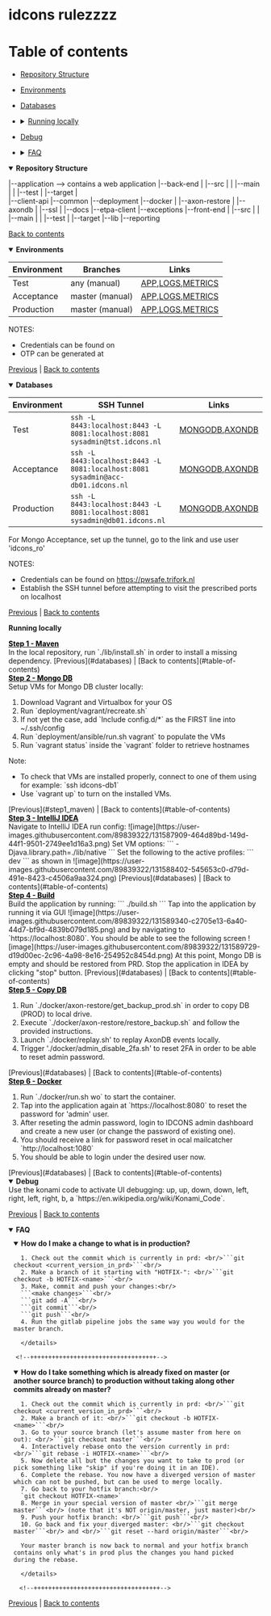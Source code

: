 <link rel="stylesheet" href="https://abelovgit.github.io/tst/styles.css" />

# idcons rulezzzz

# Table of contents
* [Repository Structure](#repository-structure)
* [Environments](#environments)
* [Databases](#databases)
* <details markdown="1"> <summary> <a href="#running-locally"> Running locally </a> </summary> 
  
  * [Maven](#step1_maven) 
  * [Mongo DB](#step2_mongo)  
  * [IDEA](#step3_idea)
  * [Command Line](#command-line)
  * [Setup Initial Data](#setup-initial-data)
  * [Docker](#docker)
  * [Mail service](#mail-service)  
  
 </details>
 
* [Debug](#debug)
* <details markdown="1"> <summary> <a href="#faq"> FAQ </a> </summary>

   * [How do I make a change to what is in production?](#how-do-i-make-a-change-to-what-is-in-production)
   * [How do I take something which is already fixed on master (or another source branch) to production without taking along other commits already on master?](#how-do-i-take-something-which-is-already-fixed)
   
<!--    * [How to replay events](#how-to-replay-events)
   * [How to generate ETPA orders in ACC environment](#how-to-generate-etpa-orders-in-acc-environment)
   * [How to apply a quick fix in the NGINX config](#how-to-apply-a-quick-fix-in-the-nginx-config)
   * [How to copy data from ACC or PROD to your local laptop](#how-to-copy-data-from-acc-or-prod-to-your-local-laptop)
   * [How to connect to mongodb acc/prod read/write](#how-to-connect-to-mongodb-accprod-readwrite)
   * [How to connect to mongodb dev read/write](#how-to-connect-to-mongodb-dev-readwrite)
   * [How to connect to mongodb acc/prod read/write (2)](#how-to-connect-to-mongodb-accprod-readwrite-2)
   * [How to replace self signed certificates (For Mongodb nodes connection, WebApp to Mongodb connection & Manual operations connections)](#how-to-replace-self-signed-certificates-for-mongodb-nodes-connection-webapp-to-mongodb-connection--manual-operations-connections)
   * [How to replace client facing certificates from external certificate authority](#how-to-replace-client-facing-certificates-from-external-certificate-authority)
   * [How to replace Axon snapshot files](#how-to-replace-axon-snapshot-files)
   * [How to update OR-tools](#how-to-update-or-tools)
   * [How to analyse event handling performance](#how-to-analyse-event-handling-performance) -->
   
 </details>


<div id="repository-structure" class="tab-content" markdown="1">
<details open markdown="1">
<summary> <b> Repository Structure </b> </summary>

|--application --> contains a web application
|--back-end
|  |--src
|  |  |--main
|  |  |--test
|  |--target
|  
|--client-api
|--common
|--deployment
|--docker
|  |--axon-restore
|  |--axondb
|  |--ssl
|
|--docs
|--etpa-client
|--exceptions
|--front-end
|  |--src
|  |  |--main
|  |  |--test
|  |--target
|--lib
|--reporting

[Back to contents](#table-of-contents)

</details>

</div>

<!--++++++++++++++++++++++++++++++++++++++++++++++++++++++++++++++++++++++++++++++++++++++++++++++++++++++++++++++++++++++++++++++++++++++++++++++-->
<div id="environments" class="tab-content" markdown="1">
<details open markdown="1">
<summary> <b> Environments </b> </summary>
 
| Environment | Branches        | Links                                                                                                                              |
|-------------|-----------------|-------------------------------------------------------------------------------------------------------------------------------------|
| Test        | any (manual)    | [APP](https://tst.idcons.nl),[LOGS](https://tst.idcons.nl:5601),[METRICS](https://tst.idcons.nl:3000/)                              |
| Acceptance  | master (manual) | [APP](https://acc.idcons.nl),[LOGS](https://acc-monitoring.idcons.nl:5601),[METRICS](https://acc-monitoring.idcons.nl:3000/)        |
| Production  | master (manual) | [APP](https://idcons.nl),[LOGS](https://monitoring.idcons.nl:5601),[METRICS](https://monitoring.idcons.nl:3000/) 
 
NOTES: 
* Credentials can be found on [](https://pwsafe.trifork.nl)
* OTP can be generated at [](https://totp.danhersam.com/)

[Previous](#repository-structure) | [Back to contents](#table-of-contents)

</details>

</div>

<!--++++++++++++++++++++++++++++++++++++++++++++++++++++++++++++++++++++++++++++++++++++++++++++++++++++++++++++++++++++++++++++++++++++++++++++++-->
<div id="databases" class="tab-content" markdown="1">
<details open markdown="1">
<summary> <b> Databases </b> </summary>

| Environment | SSH Tunnel                                                                       | Links                                                                |
|-------------|----------------------------------------------------------------------------------|----------------------------------------------------------------------|
| Test        | `ssh -L 8443:localhost:8443 -L 8081:localhost:8081 sysadmin@tst.idcons.nl`       | [MONGODB](https://localhost:8081/),[AXONDB](https://localhost:8443/) |
| Acceptance  | `ssh -L 8443:localhost:8443 -L 8081:localhost:8081 sysadmin@acc-db01.idcons.nl`  | [MONGODB](https://localhost:8081/),[AXONDB](https://localhost:8443/) |  
| Production  | `ssh -L 8443:localhost:8443 -L 8081:localhost:8081 sysadmin@db01.idcons.nl`      | [MONGODB](https://localhost:8081/),[AXONDB](https://localhost:8443/) |

For Mongo Acceptance, set up the tunnel, go to the link and use user 'idcons_ro' 

NOTES: 
* Credentials can be found on https://pwsafe.trifork.nl
* Establish the SSH tunnel before attempting to visit the prescribed ports on localhost

[Previous](#environments) | [Back to contents](#table-of-contents)

</details>

</div>

<!--++++++++++++++++++++++++++++++++++++++++++++++++++++++++++++++++++++++++++++++++++++++++++++++++++++++++++++++++++++++++++++++++++++++++++++++-->
<!-- <div id="running-locally" class="tab-content"> -->
<!-- <details open>
<summary> <b> Running locally </b> </summary>  -->
  
  <p> <b> Running locally </b> </p>
 
<!-- <div class="tabbed-area adjacent" markdown="1">
   <div id="box-thirteen" markdown="1">
   
      #### Maven
       Before building with Maven you need to add the missing dependency to the local repository:
       ```
       ./lib/install.sh
       ```
   </div>
 
   <div id="box-fourteen" markdown="1">
   <p>Feugiat vitae, ultricies eget, tempor sit amet, ante. Donec eu libero sit amet quam egestas semper. Aenean ultricies mi vitae est. Mauris placerat eleifend leo. Quisque sit amet est et sapien ullamcorper pharetra. Vestibulum erat wisi, condimentum sed, commodo vitae, ornare sit amet, wisi. Aenean fermentum, elit eget tincidunt condimentum, eros ipsum rutrum orci, sagittis tempus lacus enim ac dui. Donec non enim in turpis pulvinar facilisis. Ut felis. Praesent dapibus, neque id cursus faucibus, tortor neque egestas augue, eu vulputate magna eros eu erat. Aliquam erat volutpat. Nam dui mi, tincidunt quis, accumsan porttitor, facilisis luctus, metus</p>
   </div>
 
   <ul class="tabs group">
    <li><a href="#box-thirteen">Step 1</a></li>
   <li><a href="#box-fourteen">Step 2</a></li>
   </ul>
</div> -->
 

<div class="w3c">
   <div id="step1_maven">
      <a href="#step1_maven" style="color: black;"> <b> Step 1 - Maven </b> </a>
      <div>
       In the local repository, run `./lib/install.sh` in order to install a missing dependency.
        [Previous](#databases) | [Back to contents](#table-of-contents)     
      </div>
   </div>

   <div id="step2_mongo">
      <a href="#step2_mongo" style="color: black;"> <b> Step 2 - Mongo DB </b> </a>
      <div>
         Setup VMs for Mongo DB cluster locally:     
       <ol>
           <li> Download Vagrant and Virtualbox for your OS </li>
           <li> Run `deployment/vagrant/recreate.sh` </li>
           <li> If not yet the case, add `Include config.d/*` as the FIRST line into ~/.ssh/config </li>
           <li> Run `deployment/ansible/run.sh vagrant` to populate the VMs </li>
           <li> Run `vagrant status` inside the `vagrant` folder to retrieve hostnames </li>
       </ol>
          Note: 
       <ul>
           <li> To check that VMs are installed properly, connect to one of them using for example: `ssh idcons-db1` </li>
           <li> Use `vagrant up` to turn on the installed VMs. </li>
       </ul> 
       [Previous](#step1_maven) | [Back to contents](#table-of-contents)  
      </div>
   </div>
 
   <div id="step3_idea">
      <a href="#step3_idea" style="color: black;"> <b> Step 3 - IntelliJ IDEA </b> </a>
      <div>
         Navigate to IntelliJ IDEA run config:
         ![image](https://user-images.githubusercontent.com/89839322/131587909-464d89bd-149d-44f1-9501-2749ee1d16a3.png)
        Set VM options:     
         ```
         -Djava.library.path=./lib/native
         ```
         Set the following to the active profiles:
         ```
         dev
         ```
       as shown in 
       ![image](https://user-images.githubusercontent.com/89839322/131588402-545653c0-d79d-491e-8423-c4506a9aa324.png)
        [Previous](#databases) | [Back to contents](#table-of-contents)     
      </div>
   </div> 
 
   <div id="step4_build">
      <a href="#step4_build" style="color: black;"> <b> Step 4 - Build </b> </a>
      <div>
       Build the application by running:
        ```
        ./build.sh
        ```
       Tap into the application by running it via GUI
       ![image](https://user-images.githubusercontent.com/89839322/131589340-c2705e13-6a40-44d7-bf9d-4839b079d185.png)
       and by navigating to `https://localhost:8080`.
       You should be able to see the following screen
       ![image](https://user-images.githubusercontent.com/89839322/131589729-d19d00ec-2c96-4a98-8e16-254952c8454d.png)
       At this point, Mongo DB is empty and should be restored from PRD. Stop the application in IDEA by clicking "stop" button.
        [Previous](#databases) | [Back to contents](#table-of-contents)     
      </div>
   </div> 
 
   <div id="step5_copy_db">
      <a href="#step5_copy_db" style="color: black;"> <b> Step 5 - Copy DB </b> </a>
      <div>
      <ol>
       <li> Run `./docker/axon-restore/get_backup_prod.sh` in order to copy DB (PROD) to local drive.</li>
       <li> Execute `./docker/axon-restore/restore_backup.sh` and follow the provided instructions.</li>   
       <li> Launch `./docker/replay.sh' to replay AxonDB events locally.</li>
       <li> Trigger './docker/admin_disable_2fa.sh' to reset 2FA in order to be able to reset admin password.</li>
       </ol>
        [Previous](#databases) | [Back to contents](#table-of-contents)         
      </div>
   </div> 
 
   <div id="step6_docker">
      <a href="#step6_docker" style="color: black;"> <b> Step 6 - Docker </b> </a>
      <div>
      <ol>
       <li> Run `./docker/run.sh wo` to start the container.</li>
       <li> Tap into the application again at `https://localhost:8080` to reset the password for 'admin' user.</li>   
       <li> After reseting the admin password, login to IDCONS admin dashboard and create a new user (or change the password of existing one).</li>  
       <li> You should receive a link for password reset in ocal mailcatcher `http://localhost:1080`</li> 
       <li> You should be able to login under the desired user now.</li>  
       </ol>
        [Previous](#databases) | [Back to contents](#table-of-contents)         
      </div>
   </div>  
  
</div>

<!-- </details> -->

<!-- </div>  -->

<!--++++++++++++++++++++++++++++++++++++++++++++++++++++++++++++++++++++++++++++++++++++++++++++++++++++++++++++++++++++++++++++++++++++++++++++++-->

<div id="debug" class="tab-content" markdown="1">
<details open markdown="1">
<summary> <b> Debug </b> </summary>
Use the konami code to activate UI debugging: up, up, down, down, left, right, left, right, b, a `https://en.wikipedia.org/wiki/Konami_Code`.

[Previous](#running-locally) | [Back to contents](#table-of-contents)

</details>

</div>

<!--++++++++++++++++++++++++++++++++++++++++++++++++++++++++++++++++++++++++++++++++++++++++++++++++++++++++++++++++++++++++++++++++++++++++++++++-->

<div id="faq" class="tab-content" markdown="1">
<details open markdown="1">
<summary> <b> FAQ </b> </summary>

  <div style="margin: 10px;">
      <details  open id="how-do-i-make-a-change-to-what-is-in-production">
      <summary> <b> How do I make a change to what is in production? </b> </summary>

      1. Check out the commit which is currently in prd: <br/>```git checkout <current_version_in_prd>```<br/>
      2. Make a branch of it starting with "HOTFIX-": <br/>```git checkout -b HOTFIX-<name>```<br/>
      3. Make, commit and push your changes:<br/>
      ```<make changes>```<br/>
      ```git add -A```<br/>
      ```git commit```<br/>
      ```git push```<br/>
      4. Run the gitlab pipeline jobs the same way you would for the master branch.

      </details>
        
  </div>
      
      <!--+++++++++++++++++++++++++++++++++++-->
  <div style="margin: 10px;">
      <details  open id="how-do-i-take-something-which-is-already-fixed">
      <summary> <b> How do I take something which is already fixed on master (or another source branch) to production without taking along other commits already on master? </b> </summary>

      1. Check out the commit which is currently in prd: <br/>```git checkout <current_version_in_prd>```<br/>
      2. Make a branch of it: <br/>```git checkout -b HOTFIX-<name>```<br/>
      3. Go to your source branch (let's assume master from here on out): <br/>```git checkout master```<br/>
      4. Interactively rebase onto the version currently in prd: <br/>```git rebase -i HOTFIX-<name>```<br/>
      5. Now delete all but the changes you want to take to prod (or pick something like "skip" if you're doing it in an IDE).
      6. Complete the rebase. You now have a diverged version of master which can not be pushed, but can be used to merge locally.
      7. Go back to your hotfix branch:<br/>
      `git checkout HOTFIX-<name>`
      8. Merge in your special version of master <br/>```git merge master```<br/> (note that it's NOT origin/master, just master)<br/>
      9. Push your hotfix branch: <br/>```git push```<br/>
      10. Go back and fix your diverged master: <br/>```git checkout master```<br/> and <br/>```git reset --hard origin/master```<br/>

      Your master branch is now back to normal and your hotfix branch contains only what's in prod plus the changes you hand picked during the rebase.
      
      </details>   
        
  </div>        
      
       <!--+++++++++++++++++++++++++++++++++++-->

[Previous](#debug) | [Back to contents](#table-of-contents)

</details>

</div>
